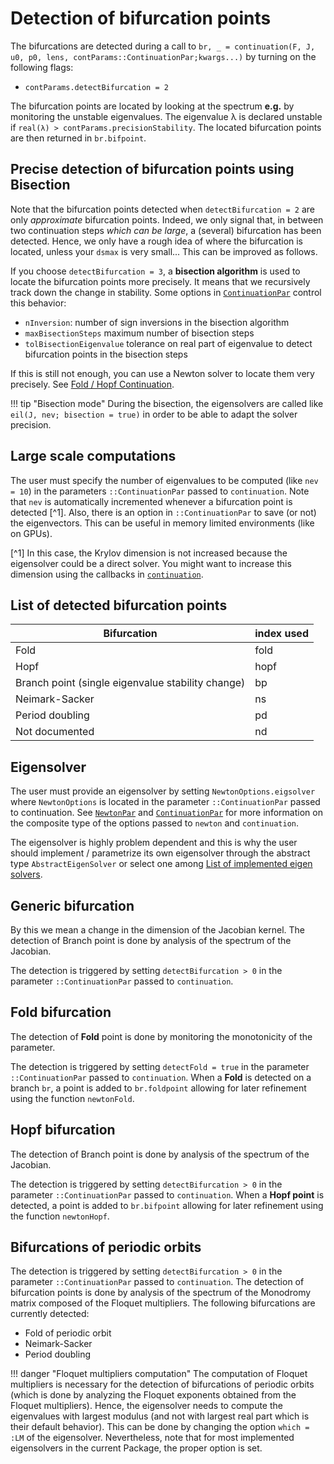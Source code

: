 # Detection of bifurcation points

The bifurcations are detected during a call to `br, _ = continuation(F, J, u0, p0, lens, contParams::ContinuationPar;kwargs...)` by turning on the following flags:

- `contParams.detectBifurcation = 2`

The bifurcation points are located by looking at the spectrum **e.g.** by monitoring the unstable eigenvalues. The eigenvalue λ is declared unstable if `real(λ) > contParams.precisionStability`. The located bifurcation points are then returned in `br.bifpoint`. 
    
## Precise detection of bifurcation points using Bisection    

Note that the bifurcation points detected when `detectBifurcation = 2` are only *approximate* bifurcation points. Indeed, we only signal that, in between two continuation steps *which can be large*, a (several) bifurcation has been detected. Hence, we only have a rough idea of where the bifurcation is located, unless your `dsmax` is very small... This can be improved as follows.

If you choose `detectBifurcation = 3`, a **bisection algorithm** is used to locate the bifurcation points more precisely. It means that we recursively track down the change in stability. Some options in [`ContinuationPar`](@ref) control this behavior:

- `nInversion`: number of sign inversions in the bisection algorithm
- `maxBisectionSteps` maximum number of bisection steps
- `tolBisectionEigenvalue` tolerance on real part of eigenvalue to detect bifurcation points in the bisection steps

If this is still not enough, you can use a Newton solver to locate them very precisely. See [Fold / Hopf Continuation](@ref).

!!! tip "Bisection mode"
    During the bisection, the eigensolvers are called like `eil(J, nev; bisection = true)` in order to be able to adapt the solver precision.

## Large scale computations

The user must specify the number of eigenvalues to be computed (like `nev = 10`) in the parameters `::ContinuationPar` passed to `continuation`. Note that `nev` is automatically incremented whenever a bifurcation point is detected [^1]. Also, there is an option in `::ContinuationPar` to save (or not) the eigenvectors. This can be useful in memory limited environments (like on GPUs).
    
[^1] In this case, the Krylov dimension is not increased because the eigensolver could be a direct solver. You might want to increase this dimension using the callbacks in [`continuation`](@ref). 

## List of detected bifurcation points
|Bifurcation|index used|
|---|---|
| Fold | fold |
| Hopf | hopf |
| Branch point (single eigenvalue stability change) | bp |
| Neimark-Sacker | ns |
| Period doubling | pd |
| Not documented | nd |

## Eigensolver

The user must provide an eigensolver by setting `NewtonOptions.eigsolver` where `NewtonOptions` is located in the parameter `::ContinuationPar` passed to continuation. See [`NewtonPar`](@ref) and [`ContinuationPar`](@ref) for more information on the composite type of the options passed to `newton` and `continuation`.

The eigensolver is highly problem dependent and this is why the user should implement / parametrize its own eigensolver through the abstract type `AbstractEigenSolver` or select one among [List of implemented eigen solvers](@ref).

## Generic bifurcation

By this we mean a change in the dimension of the Jacobian kernel. The detection of Branch point is done by analysis of the spectrum of the Jacobian.

The detection is triggered by setting `detectBifurcation > 0` in the parameter `::ContinuationPar` passed to `continuation`. 

## Fold bifurcation
The detection of **Fold** point is done by monitoring  the monotonicity of the parameter.

The detection is triggered by setting `detectFold = true` in the parameter `::ContinuationPar` passed to `continuation`. When a **Fold** is detected on a branch `br`, a point is added to `br.foldpoint` allowing for later refinement using the function `newtonFold`.

## Hopf bifurcation

The detection of Branch point is done by analysis of the spectrum of the Jacobian.

The detection is triggered by setting `detectBifurcation > 0` in the parameter `::ContinuationPar` passed to `continuation`. When a **Hopf point** is detected, a point is added to `br.bifpoint` allowing for later refinement using the function `newtonHopf`.


## Bifurcations of periodic orbits
The detection is triggered by setting `detectBifurcation > 0` in the parameter `::ContinuationPar` passed to `continuation`. The detection of bifurcation points is done by analysis of the spectrum of the Monodromy matrix composed of the Floquet multipliers. The following bifurcations are currently detected:

- Fold of periodic orbit
- Neimark-Sacker 
- Period doubling

!!! danger "Floquet multipliers computation"
    The computation of Floquet multipliers is necessary for the detection of bifurcations of periodic orbits (which is done by analyzing the Floquet exponents obtained from the Floquet multipliers). Hence, the eigensolver needs to compute the eigenvalues with largest modulus (and not with largest real part which is their default behavior). This can be done by changing the option `which = :LM` of the eigensolver. Nevertheless, note that for most implemented eigensolvers in the current Package, the proper option is set.   